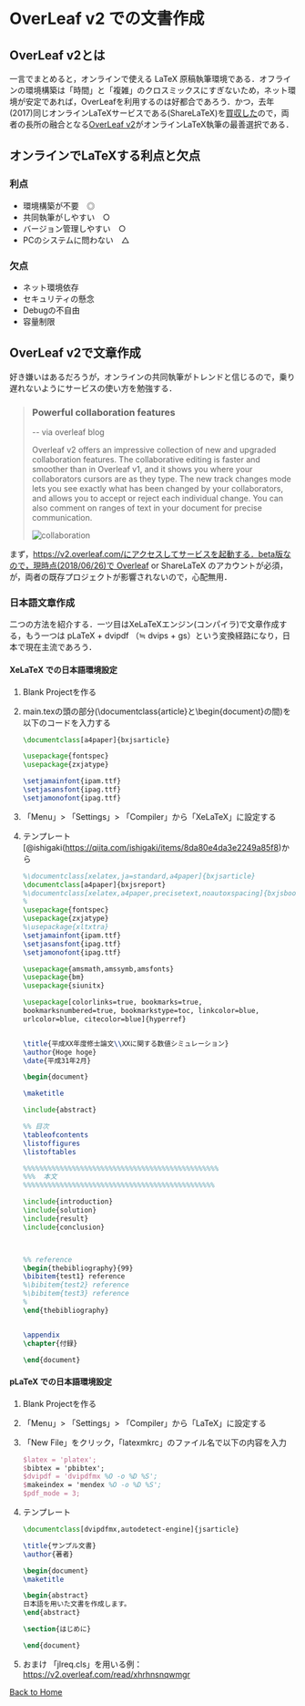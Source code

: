 # OverLeaf v2 での文書作成

## OverLeaf v2とは

一言でまとめると，オンラインで使える LaTeX 原稿執筆環境である．オフラインの環境構築は「時間」と「複雑」のクロスミックスにすぎないため，ネット環境が安定であれば，OverLeafを利用するのは好都合であろう．かつ，去年(2017)同じオンラインLaTeXサービスである(ShareLaTeX)を[買収した](https://www.sharelatex.com/blog/2017/07/20/sharelatex-joins-overleaf.html)ので，両者の長所の融合となる[OverLeaf v2](https://www.overleaf.com/blog/641-try-out-overleaf-v2#.WzHXENgzZ24)がオンラインLaTeX執筆の最善選択である．

## オンラインでLaTeXする利点と欠点

### 利点

* 環境構築が不要　◎
* 共同執筆がしやすい　○
* バージョン管理しやすい　○
* PCのシステムに問わない　△

### 欠点

* ネット環境依存　
* セキュリティの懸念
* Debugの不自由
* 容量制限

## OverLeaf v2で文章作成

好き嫌いはあるだろうが，オンラインの共同執筆がトレンドと信じるので，乗り遅れないようにサービスの使い方を勉強する．

> ### Powerful collaboration features
>
> -- via overleaf blog
>
> Overleaf v2 offers an impressive collection of new and upgraded collaboration features. The collaborative editing is faster and smoother than in Overleaf v1, and it shows you where your collaborators cursors are as they type. The new track changes mode lets you see exactly what has been changed by your collaborators, and allows you to accept or reject each individual change. You can also comment on ranges of text in your document for precise communication.
>
> ![collaboration](https://www.filepicker.io/api/file/TPnpF9pXTOmAnle4ey0q)

まず，https://v2.overleaf.com/にアクセスしてサービスを起動する．beta版なので，現時点(2018/06/26)で Overleaf or ShareLaTeX のアカウントが必須，が，両者の既存プロジェクトが影響されないので，心配無用．

### 日本語文章作成

二つの方法を紹介する．一ツ目はXeLaTeXエンジン(コンパイラ)で文章作成する，もう一つは pLaTeX + dvipdf （≒ dvips + gs）という変換経路になり，日本で現在主流であろう．

#### XeLaTeX での日本語環境設定

1. Blank Projectを作る

2. main.texの頭の部分(\documentclass{article}と\begin{document}の間)を以下のコードを入力する

   ``` latex
   \documentclass[a4paper]{bxjsarticle}
   
   \usepackage{fontspec}
   \usepackage{zxjatype}
   
   \setjamainfont{ipam.ttf}
   \setjasansfont{ipag.ttf}
   \setjamonofont{ipag.ttf}
   ```

3. 「Menu」> 「Settings」> 「Compiler」から「XeLaTeX」に設定する

4. テンプレート[@ishigaki(https://qiita.com/ishigaki/items/8da80e4da3e2249a85f8)から

   ``` latex
   %\documentclass[xelatex,ja=standard,a4paper]{bxjsarticle}
   \documentclass[a4paper]{bxjsreport}
   %\documentclass[xelatex,a4paper,precisetext,noautoxspacing]{bxjsbook}
   %
   \usepackage{fontspec}
   \usepackage{zxjatype}
   %\usepackage{xltxtra}
   \setjamainfont{ipam.ttf}
   \setjasansfont{ipag.ttf}
   \setjamonofont{ipag.ttf}
   
   \usepackage{amsmath,amssymb,amsfonts}
   \usepackage{bm}
   \usepackage{siunitx}
   
   \usepackage[colorlinks=true, bookmarks=true,
   bookmarksnumbered=true, bookmarkstype=toc, linkcolor=blue,
   urlcolor=blue, citecolor=blue]{hyperref}
   
   
   \title{平成XX年度修士論文\\XXに関する数値シミュレーション}
   \author{Hoge hoge}
   \date{平成31年2月}
   
   \begin{document}
   
   \maketitle
   
   \include{abstract}
   
   %% 目次
   \tableofcontents
   \listoffigures
   \listoftables
   
   %%%%%%%%%%%%%%%%%%%%%%%%%%%%%%%%%%%%%%%%%%%%%%%%
   %%%  本文
   %%%%%%%%%%%%%%%%%%%%%%%%%%%%%%%%%%%%%%%%%%%%%%%
   
   \include{introduction}
   \include{solution}
   \include{result}
   \include{conclusion}
   
   
   
   %% reference
   \begin{thebibliography}{99}
   \bibitem{test1} reference
   %\bibitem{test2} reference
   %\bibitem{test3} reference
   %
   \end{thebibliography}
   
   
   \appendix
   \chapter{付録}
   
   \end{document}
   ```

#### pLaTeX での日本語環境設定

1. Blank Projectを作る

2. 「Menu」> 「Settings」> 「Compiler」から「LaTeX」に設定する

3. 「New File」をクリック，「latexmkrc」のファイル名で以下の内容を入力

   ``` latex
   $latex = 'platex';
   $bibtex = 'pbibtex';
   $dvipdf = 'dvipdfmx %O -o %D %S';
   $makeindex = 'mendex %O -o %D %S';
   $pdf_mode = 3; 
   ```

4. テンプレート

   ```latex
   \documentclass[dvipdfmx,autodetect-engine]{jsarticle}
   
   \title{サンプル文書}
   \author{著者}
   
   \begin{document}
   \maketitle
   
   \begin{abstract}
   日本語を用いた文書を作成します。    
   \end{abstract}
   
   \section{はじめに}
   
   \end{document}
   ```

   

5. おまけ
   「jlreq.cls」を用いる例：https://v2.overleaf.com/read/xhrhnsnqwmgr



[Back to Home](README.md)
